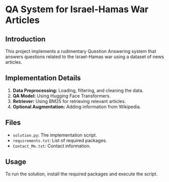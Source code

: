 # QA System for Israel-Hamas War Articles

## Introduction

This project implements a rudimentary Question Answering system that answers questions related to the Israel-Hamas war using a dataset of news articles.

## Implementation Details

1. **Data Preprocessing:** Loading, filtering, and cleaning the data.
2. **QA Model:** Using Hugging Face Transformers.
3. **Retriever:** Using BM25 for retrieving relevant articles.
4. **Optional Augmentation:** Adding information from Wikipedia.

## Files

- `solution.py`: The implementation script.
- `requirements.txt`: List of required packages.
- `Contact_Me.txt`: Contact information.

## Usage

To run the solution, install the required packages and execute the script.
